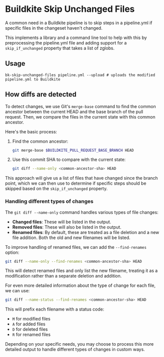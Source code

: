 # Buildkite Skip Unchanged Files

A common need in a Buildkite pipeline is to skip steps in a pipeline.yml if specific files in the changeset haven't changed.

This implements a library and a command line tool to help with this by preprocessing the pipeline.yml file and adding support for a `skip_if_unchanged` property that takes a list of zglobs.

## Usage

```
bk-skip-unchanged-files pipeline.yml --upload # uploads the modified pipeline.yml to Buildkite
```

## How diffs are detected

To detect changes, we use Git's `merge-base` command to find the common ancestor between the current HEAD and the base branch of the pull request. Then, we compare the files in the current state with this common ancestor.

Here's the basic process:

1. Find the common ancestor:
   ```bash
   git merge-base $BUILDKITE_PULL_REQUEST_BASE_BRANCH HEAD
   ```

2. Use this commit SHA to compare with the current state:
   ```bash
   git diff --name-only <common-ancestor-sha> HEAD
   ```

This approach will give us a list of files that have changed since the branch point, which we can then use to determine if specific steps should be skipped based on the `skip_if_unchanged` property.

### Handling different types of changes

The `git diff --name-only` command handles various types of file changes:

- **Changed files**: These will be listed in the output.
- **Removed files**: These will also be listed in the output.
- **Renamed files**: By default, these are treated as a file deletion and a new file addition. Both the old and new filenames will be listed.

To improve handling of renamed files, we can add the `--find-renames` option:

```bash
git diff --name-only --find-renames <common-ancestor-sha> HEAD
```

This will detect renamed files and only list the new filename, treating it as a modification rather than a separate deletion and addition.

For even more detailed information about the type of change for each file, we can use:

```bash
git diff --name-status --find-renames <common-ancestor-sha> HEAD
```

This will prefix each filename with a status code:
- `M` for modified files
- `A` for added files
- `D` for deleted files
- `R` for renamed files

Depending on your specific needs, you may choose to process this more detailed output to handle different types of changes in custom ways.
